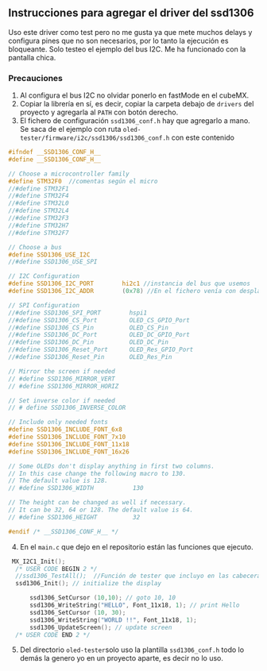
## Instrucciones para agregar el driver del ssd1306

Uso este driver como test pero no me gusta ya que mete muchos delays y configura pines que no son necesarios, por lo tanto la ejecución es bloqueante.
Solo testeo el ejemplo del bus I2C. Me ha funcionado con la pantalla chica.
### Precauciones
1. Al configura el bus I2C no olvidar ponerlo en fastMode en el cubeMX.
2. Copiar la librería en sí, es decir, copiar la carpeta debajo de `drivers` del proyecto y agregarla al `PATH` con botón derecho.
3. El fichero de configuración `ssd1306_conf.h` hay que agregarlo a mano. Se saca de el ejemplo con ruta `oled-tester/firmware/i2c/ssd1306/ssd1306_conf.h` con este contenido
```c 
#ifndef __SSD1306_CONF_H__
#define __SSD1306_CONF_H__

// Choose a microcontroller family
#define STM32F0  //comentas según el micro
//#define STM32F1
//#define STM32F4
//#define STM32L0
//#define STM32L4
//#define STM32F3
//#define STM32H7
//#define STM32F7

// Choose a bus
#define SSD1306_USE_I2C
//#define SSD1306_USE_SPI

// I2C Configuration
#define SSD1306_I2C_PORT        hi2c1 //instancia del bus que usemos
#define SSD1306_I2C_ADDR        (0x78) //En el fichero venía con desplazamiento pero no funciona (0x3C << 1)

// SPI Configuration
//#define SSD1306_SPI_PORT        hspi1
//#define SSD1306_CS_Port         OLED_CS_GPIO_Port
//#define SSD1306_CS_Pin          OLED_CS_Pin
//#define SSD1306_DC_Port         OLED_DC_GPIO_Port
//#define SSD1306_DC_Pin          OLED_DC_Pin
//#define SSD1306_Reset_Port      OLED_Res_GPIO_Port
//#define SSD1306_Reset_Pin       OLED_Res_Pin

// Mirror the screen if needed
// #define SSD1306_MIRROR_VERT
// #define SSD1306_MIRROR_HORIZ

// Set inverse color if needed
// # define SSD1306_INVERSE_COLOR

// Include only needed fonts
#define SSD1306_INCLUDE_FONT_6x8
#define SSD1306_INCLUDE_FONT_7x10
#define SSD1306_INCLUDE_FONT_11x18
#define SSD1306_INCLUDE_FONT_16x26

// Some OLEDs don't display anything in first two columns.
// In this case change the following macro to 130.
// The default value is 128.
// #define SSD1306_WIDTH           130

// The height can be changed as well if necessary.
// It can be 32, 64 or 128. The default value is 64.
// #define SSD1306_HEIGHT          32

#endif /* __SSD1306_CONF_H__ */
```
4. En el `main.c` que dejo en el repositorio están las funciones que ejecuto.
```c
 MX_I2C1_Init();
  /* USER CODE BEGIN 2 */
  //ssd1306_TestAll();  //Función de tester que incluyo en las cabeceras para testear el display
  ssd1306_Init(); // initialize the display

  	  ssd1306_SetCursor (10,10); // goto 10, 10
  	  ssd1306_WriteString("HELLO", Font_11x18, 1); // print Hello
  	  ssd1306_SetCursor (10, 30);
  	  ssd1306_WriteString("WORLD !!", Font_11x18, 1);
  	  ssd1306_UpdateScreen(); // update screen
  /* USER CODE END 2 */
  ```
  5. Del directorio `oled-tester`solo uso la plantilla `ssd1306_conf.h` todo lo demás la genero yo en un proyecto aparte, es decir no lo uso.
